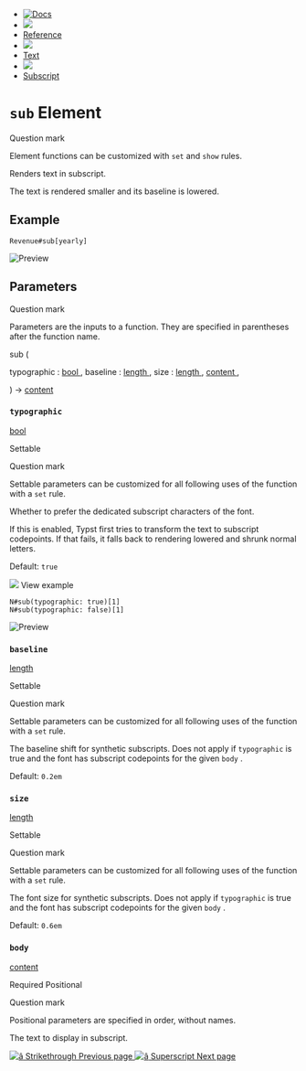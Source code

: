   * [ ![Docs](/assets/icons/16-docs-dark.svg) ](/docs)
  * ![](/assets/icons/16-arrow-right.svg)
  * [ Reference ](/docs/reference/)
  * ![](/assets/icons/16-arrow-right.svg)
  * [ Text ](/docs/reference/text/)
  * ![](/assets/icons/16-arrow-right.svg)
  * [ Subscript ](/docs/reference/text/sub/)

#  ` sub ` Element

Question mark

Element functions can be customized with ` set ` and  ` show ` rules.

Renders text in subscript.

The text is rendered smaller and its baseline is lowered.

##  Example

    
    
    Revenue#sub[yearly]
    

![Preview](/assets/docs/q6m3B3bVOLKPuJFIogqIMwAAAAAAAAAA.png)

##  Parameters

Question mark

Parameters are the inputs to a function. They are specified in parentheses
after the function name.

sub  (

typographic  :  [ bool ](/docs/reference/foundations/bool/) ,  baseline  :  [
length ](/docs/reference/layout/length/) ,  size  :  [ length
](/docs/reference/layout/length/) ,  [ content
](/docs/reference/foundations/content/) ,

)  -> [ content ](/docs/reference/foundations/content/)

###  ` typographic `

[ bool ](/docs/reference/foundations/bool/)

Settable

Question mark

Settable parameters can be customized for all following uses of the function
with a ` set ` rule.

Whether to prefer the dedicated subscript characters of the font.

If this is enabled, Typst first tries to transform the text to subscript
codepoints. If that fails, it falls back to rendering lowered and shrunk
normal letters.

Default: ` true  `

![](/assets/icons/16-arrow-right.svg) View example

    
    
    N#sub(typographic: true)[1]
    N#sub(typographic: false)[1]
    

![Preview](/assets/docs/eGuJ4coPHcIbozTvGKvULAAAAAAAAAAA.png)

###  ` baseline `

[ length ](/docs/reference/layout/length/)

Settable

Question mark

Settable parameters can be customized for all following uses of the function
with a ` set ` rule.

The baseline shift for synthetic subscripts. Does not apply if ` typographic `
is true and the font has subscript codepoints for the given ` body ` .

Default: ` 0.2em  `

###  ` size `

[ length ](/docs/reference/layout/length/)

Settable

Question mark

Settable parameters can be customized for all following uses of the function
with a ` set ` rule.

The font size for synthetic subscripts. Does not apply if ` typographic ` is
true and the font has subscript codepoints for the given ` body ` .

Default: ` 0.6em  `

###  ` body `

[ content ](/docs/reference/foundations/content/)

Required  Positional

Question mark

Positional parameters are specified in order, without names.

The text to display in subscript.

[ ![â](/assets/icons/16-arrow-right.svg) Strikethrough  Previous page
](/docs/reference/text/strike/) [ ![â](/assets/icons/16-arrow-right.svg)
Superscript  Next page  ](/docs/reference/text/super/)

